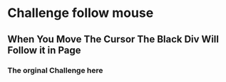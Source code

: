 # Challenge follow mouse

## When You Move The Cursor The Black Div Will Follow it in Page

### The orginal Challenge here
